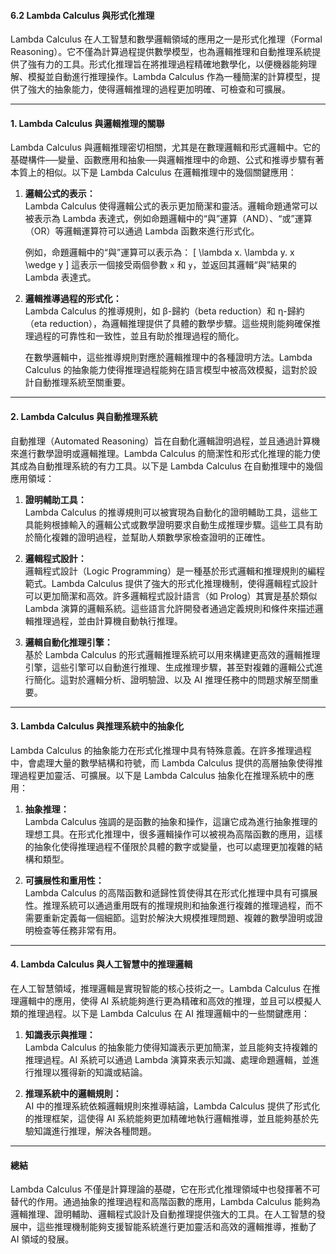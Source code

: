 #### **6.2 Lambda Calculus 與形式化推理**  

Lambda Calculus 在人工智慧和數學邏輯領域的應用之一是形式化推理（Formal Reasoning）。它不僅為計算過程提供數學模型，也為邏輯推理和自動推理系統提供了強有力的工具。形式化推理旨在將推理過程精確地數學化，以便機器能夠理解、模擬並自動進行推理操作。Lambda Calculus 作為一種簡潔的計算模型，提供了強大的抽象能力，使得邏輯推理的過程更加明確、可檢查和可擴展。

---

#### **1. Lambda Calculus 與邏輯推理的關聯**  

Lambda Calculus 與邏輯推理密切相關，尤其是在數理邏輯和形式邏輯中。它的基礎構件──變量、函數應用和抽象──與邏輯推理中的命題、公式和推導步驟有著本質上的相似。以下是 Lambda Calculus 在邏輯推理中的幾個關鍵應用：

1. **邏輯公式的表示：**  
   Lambda Calculus 使得邏輯公式的表示更加簡潔和靈活。邏輯命題通常可以被表示為 Lambda 表達式，例如命題邏輯中的“與”運算（AND）、“或”運算（OR）等邏輯運算符可以通過 Lambda 函數來進行形式化。  
   
   例如，命題邏輯中的“與”運算可以表示為：
   \[
   \lambda x. \lambda y. x \wedge y
   \]
   這表示一個接受兩個參數 `x` 和 `y`，並返回其邏輯“與”結果的 Lambda 表達式。

2. **邏輯推導過程的形式化：**  
   Lambda Calculus 的推導規則，如 β-歸約（beta reduction）和 η-歸約（eta reduction），為邏輯推理提供了具體的數學步驟。這些規則能夠確保推理過程的可靠性和一致性，並且有助於推理過程的簡化。  
   
   在數學邏輯中，這些推導規則對應於邏輯推理中的各種證明方法。Lambda Calculus 的抽象能力使得推理過程能夠在語言模型中被高效模擬，這對於設計自動推理系統至關重要。

---

#### **2. Lambda Calculus 與自動推理系統**  

自動推理（Automated Reasoning）旨在自動化邏輯證明過程，並且通過計算機來進行數學證明或邏輯推理。Lambda Calculus 的簡潔性和形式化推理的能力使其成為自動推理系統的有力工具。以下是 Lambda Calculus 在自動推理中的幾個應用領域：

1. **證明輔助工具：**  
   Lambda Calculus 的推導規則可以被實現為自動化的證明輔助工具，這些工具能夠根據輸入的邏輯公式或數學證明要求自動生成推理步驟。這些工具有助於簡化複雜的證明過程，並幫助人類數學家檢查證明的正確性。

2. **邏輯程式設計：**  
   邏輯程式設計（Logic Programming）是一種基於形式邏輯和推理規則的編程範式。Lambda Calculus 提供了強大的形式化推理機制，使得邏輯程式設計可以更加簡潔和高效。許多邏輯程式設計語言（如 Prolog）其實是基於類似 Lambda 演算的邏輯系統。這些語言允許開發者通過定義規則和條件來描述邏輯推理過程，並由計算機自動執行推理。

3. **邏輯自動化推理引擎：**  
   基於 Lambda Calculus 的形式邏輯推理系統可以用來構建更高效的邏輯推理引擎，這些引擎可以自動進行推理、生成推理步驟，甚至對複雜的邏輯公式進行簡化。這對於邏輯分析、證明驗證、以及 AI 推理任務中的問題求解至關重要。

---

#### **3. Lambda Calculus 與推理系統中的抽象化**  

Lambda Calculus 的抽象能力在形式化推理中具有特殊意義。在許多推理過程中，會處理大量的數學結構和符號，而 Lambda Calculus 提供的高層抽象使得推理過程更加靈活、可擴展。以下是 Lambda Calculus 抽象化在推理系統中的應用：

1. **抽象推理：**  
   Lambda Calculus 強調的是函數的抽象和操作，這讓它成為進行抽象推理的理想工具。在形式化推理中，很多邏輯操作可以被視為高階函數的應用，這樣的抽象化使得推理過程不僅限於具體的數字或變量，也可以處理更加複雜的結構和類型。

2. **可擴展性和重用性：**  
   Lambda Calculus 的高階函數和遞歸性質使得其在形式化推理中具有可擴展性。推理系統可以通過重用既有的推理規則和抽象進行複雜的推理過程，而不需要重新定義每一個細節。這對於解決大規模推理問題、複雜的數學證明或證明檢查等任務非常有用。

---

#### **4. Lambda Calculus 與人工智慧中的推理邏輯**  

在人工智慧領域，推理邏輯是實現智能的核心技術之一。Lambda Calculus 在推理邏輯中的應用，使得 AI 系統能夠進行更為精確和高效的推理，並且可以模擬人類的推理過程。以下是 Lambda Calculus 在 AI 推理邏輯中的一些關鍵應用：

1. **知識表示與推理：**  
   Lambda Calculus 的抽象能力使得知識表示更加簡潔，並且能夠支持複雜的推理過程。AI 系統可以通過 Lambda 演算來表示知識、處理命題邏輯，並進行推理以獲得新的知識或結論。

2. **推理系統中的邏輯規則：**  
   AI 中的推理系統依賴邏輯規則來推導結論，Lambda Calculus 提供了形式化的推理框架，這使得 AI 系統能夠更加精確地執行邏輯推導，並且能夠基於先驗知識進行推理，解決各種問題。

---

#### **總結**  

Lambda Calculus 不僅是計算理論的基礎，它在形式化推理領域中也發揮著不可替代的作用。通過抽象的推理過程和高階函數的應用，Lambda Calculus 能夠為邏輯推理、證明輔助、邏輯程式設計及自動推理提供強大的工具。在人工智慧的發展中，這些推理機制能夠支援智能系統進行更加靈活和高效的邏輯推導，推動了 AI 領域的發展。